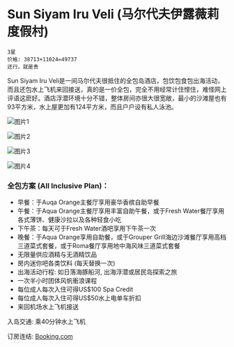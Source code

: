 # Sun Siyam Iru Veli (马尔代夫伊露薇莉度假村)

```
3星
价格: 38713+11024=49737
还行，就是贵
```

Sun Siyam Iru Veli是一间马尔代夫很抵住的全包岛酒店，包饮包食包出海活动，而且还包水上飞机来回接送，真的是一价全包，完全不用经常计住悭住，难怪网上评语这麽好。酒店浮潜环境十分不错，整体房间亦很大很宽敞，最小的沙滩屋也有93平方米，水上屋更加有124平方米，而且户户设有私人泳池。

![图片1](https://www.daydaytravel.hk/wp-content/uploads/2019/06/sun-aqua-iru-veli-all-inclusive.jpg)

![图片2](https://www.daydaytravel.hk/wp-content/uploads/2019/06/sun-aqua-iru-veli-dolphin-ocean-suite-with-pool.jpg)

![图片3](https://www.daydaytravel.hk/wp-content/uploads/2019/06/sun-aqua-iru-veli-water-villa-bathroom.jpg)

![图片4](https://www.daydaytravel.hk/wp-content/uploads/2019/06/sun-aqua-iru-veli-Ocean-Suite-with-Pool.jpg)

### 全包方案 (All Inclusive Plan)：

- 早餐：于Auqa Orange主餐厅享用豪华香槟自助早餐
- 午餐：于Aqua Orange主餐厅享用丰富自助午餐，或于Fresh Water餐厅享用各式薄饼、健康沙拉以及各种轻食小吃
- 下午茶：每天可于Fresh Water酒吧享用下午茶一次
- 晚餐：于Aqua Orange享用自助餐，或于Grouper Grill海边沙滩餐厅享用高档三道菜式套餐，或于Roma餐厅享用地中海风味三道菜式套餐
- 无限量供应酒精与无酒精饮品
- 房内迷你吧各类饮料 (每天替换一次)
- 出海活动行程: 如日落海豚船河, 出海浮潜或居民岛探索之旅
- 一次半小时团体风帆衝浪课程
- 每位成人每次入住可得US$100 Spa Credit
- 每位成人每次入住可得US$50水上电单车折扣
- 来回机场水上飞机接送

入岛交通: 乘40分钟水上飞机

订房连结: [Booking.com](https://www.daydaytravel.hk/out/booking-com-sun-aqua-iru-veli)
